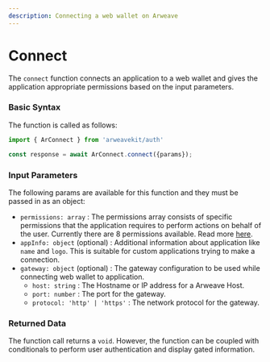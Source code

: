 ```yaml
---
description: Connecting a web wallet on Arweave
---
```


# Connect

The `connect` function connects an application to a web wallet and gives the application appropriate permissions based on the input parameters.

### Basic Syntax

The function is called as follows:

```javascript
import { ArConnect } from 'arweavekit/auth'

const response = await ArConnect.connect({params});
```

### Input Parameters

The following params are available for this function and they must be passed in as an object:

* `permissions: array` : The permissions array consists of specific permissions that the application requires to perform actions on behalf of the user. Currently there are 8 permissions available. Read more [here](https://github.com/arconnectio/ArConnect#permissions).
* `appInfo: object` (optional) : Additional information about application like `name` and `logo`. This is suitable for custom applications trying to make a connection.
* `gateway: object` (optional) : The gateway configuration to be used while connecting web wallet to application.
  * `host: string` : The Hostname or IP address for a Arweave Host.
  * `port: number` : The port for the gateway.
  * `protocol: 'http' | 'https'` : The network protocol for the gateway.

### Returned Data

The function call returns a `void`. However, the function can be coupled with conditionals to perform user authentication and display gated information.
